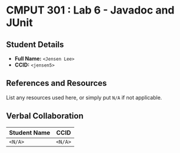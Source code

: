 # CMPUT 301 : Lab 6 - Javadoc and JUnit

## Student Details

- **Full Name:** `<Jensen Lee>`
- **CCID:** `<jensen5>`

## References and Resources

List any resources used here, or simply put `N/A` if not applicable.

## Verbal Collaboration

| Student Name | CCID     |
| ------------ | -------- |
| `<N/A>`      | `<N/A>`  |
